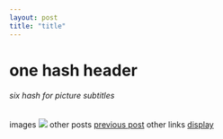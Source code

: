 ```yaml
---
layout: post
title: "title"
---
```


# one hash header
###### six hash for picture subtitles
images ![]({{site.baseurl}}/assets/2018-04-07-why/post.png)
other posts [previous post]({{site.baseurl}}/2020/01/01/what-i-learned-this-year.html)
other links [display](url)
